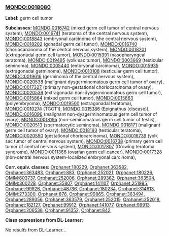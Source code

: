 
### [MONDO:0018080](http://purl.obolibrary.org/obo/MONDO_0018080)
**Label:** germ cell tumor

**Subclasses:** [MONDO:0016742](http://purl.obolibrary.org/obo/MONDO_0016742) (mixed germ cell tumor of central nervous system), [MONDO:0016741](http://purl.obolibrary.org/obo/MONDO_0016741) (teratoma of the central nervous system), [MONDO:0018843](http://purl.obolibrary.org/obo/MONDO_0018843) (embryonal carcinoma of the central nervous system), [MONDO:0018202](http://purl.obolibrary.org/obo/MONDO_0018202) (gonadal germ cell tumor), [MONDO:0016740](http://purl.obolibrary.org/obo/MONDO_0016740) (choriocarcinoma of the central nervous system), [MONDO:0018201](http://purl.obolibrary.org/obo/MONDO_0018201) (extragonadal germ cell tumor), [MONDO:0015391](http://purl.obolibrary.org/obo/MONDO_0015391) (nasopharyngeal teratoma), [MONDO:0019495](http://purl.obolibrary.org/obo/MONDO_0019495) (yolk sac tumor), [MONDO:0003669](http://purl.obolibrary.org/obo/MONDO_0003669) (testicular seminoma), [MONDO:0005440](http://purl.obolibrary.org/obo/MONDO_0005440) (embryonal carcinoma), [MONDO:0015935](http://purl.obolibrary.org/obo/MONDO_0015935) (extragonadal germinoma), [MONDO:0010108](http://purl.obolibrary.org/obo/MONDO_0010108) (testicular germ cell tumor), [MONDO:0019616](http://purl.obolibrary.org/obo/MONDO_0019616) (germinoma of the central nervous system), [MONDO:0020538](http://purl.obolibrary.org/obo/MONDO_0020538) (malignant dysgerminomatous germ cell tumor of ovary), [MONDO:0017327](http://purl.obolibrary.org/obo/MONDO_0017327) (primary non-gestational choriocarcinoma of ovary), [MONDO:0020539](http://purl.obolibrary.org/obo/MONDO_0020539) (extragonadal non-dysgerminomatous germ cell tumor), [MONDO:0015864](http://purl.obolibrary.org/obo/MONDO_0015864) (mixed germ cell tumor), [MONDO:0015863](http://purl.obolibrary.org/obo/MONDO_0015863) (polyembryoma), [MONDO:0019500](http://purl.obolibrary.org/obo/MONDO_0019500) (extragonadal teratoma), [MONDO:0010274](http://purl.obolibrary.org/obo/MONDO_0010274) (TGCT1), [MONDO:0015386](http://purl.obolibrary.org/obo/MONDO_0015386) (Epignathus (disease)), [MONDO:0016096](http://purl.obolibrary.org/obo/MONDO_0016096) (malignant non-dysgerminomatous germ cell tumor of ovary), [MONDO:0018195](http://purl.obolibrary.org/obo/MONDO_0018195) (non-seminomatous germ cell tumor of testis), [MONDO:0020513](http://purl.obolibrary.org/obo/MONDO_0020513) (spermatocytic seminoma), [MONDO:0018171](http://purl.obolibrary.org/obo/MONDO_0018171) (malignant germ cell tumor of ovary), [MONDO:0018193](http://purl.obolibrary.org/obo/MONDO_0018193) (testicular teratoma), [MONDO:0020550](http://purl.obolibrary.org/obo/MONDO_0020550) (gestational choriocarcinoma), [MONDO:0016739](http://purl.obolibrary.org/obo/MONDO_0016739) (yolk sac tumor of central nervous system), [MONDO:0016738](http://purl.obolibrary.org/obo/MONDO_0016738) (primary germ cell tumor of central nervous system), [MONDO:0017807](http://purl.obolibrary.org/obo/MONDO_0017807) (Growing teratoma syndrome), [MONDO:0011366](http://purl.obolibrary.org/obo/MONDO_0011366) (ovarian germ cell cancer), [MONDO:0017328](http://purl.obolibrary.org/obo/MONDO_0017328) (non-central nervous system-localized embryonal carcinoma), 

**Corr. equiv. classes:** [Orphanet:180229](http://www.orpha.net/ORDO/Orphanet_180229), [Orphanet:363582](http://www.orpha.net/ORDO/Orphanet_363582), [Orphanet:363483](http://www.orpha.net/ORDO/Orphanet_363483), [Orphanet:883](http://www.orpha.net/ORDO/Orphanet_883), [Orphanet:252021](http://www.orpha.net/ORDO/Orphanet_252021), [Orphanet:180226](http://www.orpha.net/ORDO/Orphanet_180226), [OMIM:603737](http://purl.obolibrary.org/obo/OMIM_603737), [Orphanet:252006](http://www.orpha.net/ORDO/Orphanet_252006), [Orphanet:289362](http://www.orpha.net/ORDO/Orphanet_289362), [Orphanet:363504](http://www.orpha.net/ORDO/Orphanet_363504), [OMIM:300228](http://purl.obolibrary.org/obo/OMIM_300228), [Orphanet:35807](http://www.orpha.net/ORDO/Orphanet_35807), [Orphanet:141107](http://www.orpha.net/ORDO/Orphanet_141107), [Orphanet:251995](http://www.orpha.net/ORDO/Orphanet_251995), [Orphanet:99926](http://www.orpha.net/ORDO/Orphanet_99926), [Orphanet:48736](http://www.orpha.net/ORDO/Orphanet_48736), [Orphanet:180234](http://www.orpha.net/ORDO/Orphanet_180234), [Orphanet:314613](http://www.orpha.net/ORDO/Orphanet_314613), [OMIM:273300](http://purl.obolibrary.org/obo/OMIM_273300), [Orphanet:876](http://www.orpha.net/ORDO/Orphanet_876), [Orphanet:99865](http://www.orpha.net/ORDO/Orphanet_99865), [Orphanet:363494](http://www.orpha.net/ORDO/Orphanet_363494), [Orphanet:289356](http://www.orpha.net/ORDO/Orphanet_289356), [Orphanet:363579](http://www.orpha.net/ORDO/Orphanet_363579), [Orphanet:252015](http://www.orpha.net/ORDO/Orphanet_252015), [Orphanet:252018](http://www.orpha.net/ORDO/Orphanet_252018), [Orphanet:182127](http://www.orpha.net/ORDO/Orphanet_182127), [Orphanet:99912](http://www.orpha.net/ORDO/Orphanet_99912), [Orphanet:141077](http://www.orpha.net/ORDO/Orphanet_141077), [Orphanet:99913](http://www.orpha.net/ORDO/Orphanet_99913), [Orphanet:206538](http://www.orpha.net/ORDO/Orphanet_206538), [Orphanet:91352](http://www.orpha.net/ORDO/Orphanet_91352), [Orphanet:842](http://www.orpha.net/ORDO/Orphanet_842), 

**Class expressions from DL-Learner:**

No results from DL-Learner...



